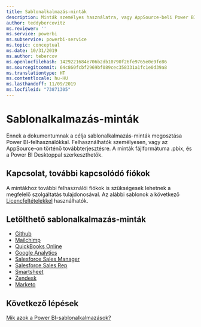 ```yaml
---
title: Sablonalkalmazás-minták
description: Minták személyes használatra, vagy AppSource-beli Power BI-alkalmazásként történő továbbterjesztésre
author: teddybercovitz
ms.reviewer: ''
ms.service: powerbi
ms.subservice: powerbi-service
ms.topic: conceptual
ms.date: 10/31/2019
ms.author: tebercov
ms.openlocfilehash: 1429221684e706b2db10790f26fe9765e0e9fe86
ms.sourcegitcommit: 64c860fcbf2969bf089cec358331a1fc1e0d39a8
ms.translationtype: HT
ms.contentlocale: hu-HU
ms.lasthandoff: 11/09/2019
ms.locfileid: "73871305"
---
```

# <a name="template-apps-samples"></a>Sablonalkalmazás-minták

Ennek a dokumentumnak a célja sablonalkalmazás-minták megosztása Power BI-felhasználókkal. Felhasználhatók személyesen, vagy az AppSource-on történő továbbterjesztésre. A minták fájlformátuma .pbix, és a Power BI Desktoppal szerkeszthetők.

## <a name="connection-additional-related-accounts"></a>Kapcsolat, további kapcsolódó fiókok

A mintákhoz további felhasználói fiókok is szükségesek lehetnek a megfelelő szolgáltatás tulajdonosával.  Az alábbi sablonok a következő [Licencfeltételekkel](https://templateapps.blob.core.windows.net/sampletemplateapps/Sample-Templates-for-app-on-appsource.pdf) használhatók.

## <a name="downloadable-template-apps-samples"></a>Letölthető sablonalkalmazás-minták

* [Github](https://templateapps.blob.core.windows.net/sampletemplateapps/GitHub.pbix)
* [Mailchimp](https://templateapps.blob.core.windows.net/sampletemplateapps/MailChimp.pbix)
* [QuickBooks Online](https://templateapps.blob.core.windows.net/sampletemplateapps/QuickBooksOnline.pbix)
* [Google Analytics](https://templateapps.blob.core.windows.net/sampletemplateapps/GoogleAnalytics.pbix)
* [Salesforce Sales Manager](https://templateapps.blob.core.windows.net/sampletemplateapps/SalesforceSalesManager.pbix)
* [Salesforce Sales Rep](https://templateapps.blob.core.windows.net/sampletemplateapps/SalesforceSalesRep.pbix)
* [Smartsheet](https://templateapps.blob.core.windows.net/sampletemplateapps/Smartsheet.pbix)
* [Zendesk](https://templateapps.blob.core.windows.net/sampletemplateapps/Zendesk.pbix)
* [Marketo](https://templateapps.blob.core.windows.net/sampletemplateapps/Marketo.pbix)

## <a name="next-steps"></a>Következő lépések

[Mik azok a Power BI-sablonalkalmazások?](service-template-apps-overview.md)
